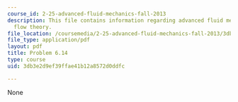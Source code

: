 ```yaml
---
course_id: 2-25-advanced-fluid-mechanics-fall-2013
description: This file contains information regarding advanced fluid mechanics, potential
  flow theory.
file_location: /coursemedia/2-25-advanced-fluid-mechanics-fall-2013/3db3e2d9ef39ffae41b12a8572d0ddfc_MIT2_25F13_Problem6.14.pdf
file_type: application/pdf
layout: pdf
title: Problem 6.14
type: course
uid: 3db3e2d9ef39ffae41b12a8572d0ddfc

---
```

None